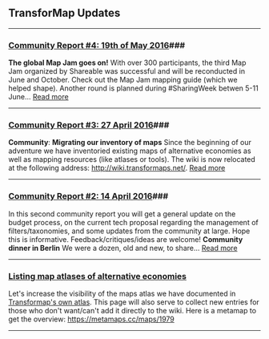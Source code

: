 ## **TransforMap Updates** ##

-----------------------------
### **[Community Report #4: 19th of May 2016](https://discourse.transformap.co/t/community-report-4-19th-of-may-2016/1053/1)**###
**The global Map Jam goes on!**
With over 300 participants, the third Map Jam organized by Shareable was successful and will be reconducted in June and October. Check out the Map Jam mapping guide (which we helped shape). Another round is planned during #SharingWeek betwen 5-11 June... [Read more](https://discourse.transformap.co/t/community-report-4-19th-of-may-2016/1053/1)

---
### **[Community Report #3: 27 April 2016](https://discourse.transformap.co/t/community-report-3-27-april-2016/1042)**###

**Community**: **Migrating our inventory of maps**
Since the beginning of our adventure we have inventoried existing maps of alternative economies as well as mapping resources (like atlases or tools). The wiki is now relocated at the following address: http://wiki.transformaps.net/. [Read more](https://discourse.transformap.co/t/community-report-3-27-april-2016/1042)

---
### **[Community Report #2: 14 April 2016](https://discourse.transformap.co/t/community-report-2-14-april-2016/1026/1)**###

In this second community report you will get a general update on the budget process, on the current tech proposal regarding the management of filters/taxonomies, and some updates from the community at large. Hope this is informative. Feedback/critiques/ideas are welcome! 
**Community dinner in Berlin**
We were a dozen, old and new, to share... [Read more](https://discourse.transformap.co/t/community-report-2-14-april-2016/1026/1)

---
### **[Listing map atlases of alternative economies](https://discourse.transformap.co/t/listing-all-atlases-of-maps/1012)** ###

Let's increase the visibility of the maps atlas we have documented in [Transformap's own atlas](http://mmm.3oe.de/wiki/Category:Meta). This page will also serve to collect new entries for those who don't want/can't add it directly to the wiki.
Here is a metamap to get the overview: https://metamaps.cc/maps/1979

---
